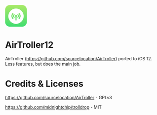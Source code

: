 <img src="AirTroller-modified.png" alt="Logo" width="70" height="70">

# AirTroller12
AirTroller (https://github.com/sourcelocation/AirTroller) ported to iOS 12. Less features, but does the main job.

# Credits & Licenses
https://github.com/sourcelocation/AirTroller - GPLv3

https://github.com/midnightchip/trolldrop - MIT
